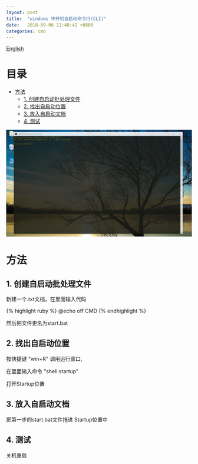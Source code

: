 ```yaml
---
layout: post
title:  "windows 中开机自启动命令行(CLI)"
date:   2018-09-06 11:48:42 +0800
categories: cmd
---
```


[English](https://robin163.github.io/cmd/2018/09/06/start-en.html)

# 目录

<!-- vim-markdown-toc GFM -->

* [方法](#方法)
	* [1. 创建自启动批处理文件](#1-创建自启动批处理文件)
	* [2. 找出自启动位置](#2-找出自启动位置)
	* [3. 放入自启动文档](#3-放入自启动文档)
	* [4. 测试](#4-测试)

<!-- vim-markdown-toc -->

![pic1](https://github.com/Robin163/robin163.github.io/blob/master/css/cmd.PNG?raw=true "backgroud")

# 方法
## 1. 创建自启动批处理文件
新建一个.txt文档，在里面输入代码

{% highlight ruby %}
@echo off
CMD
{% endhighlight %}

然后把文件更名为start.bat
## 2. 找出自启动位置
按快捷键 "win+R" 调用运行窗口,

在里面输入命令 "shell:startup"

打开Startup位置
## 3. 放入自启动文档
把第一步的start.bat文件拖进 Startup位置中

## 4. 测试
关机重启


